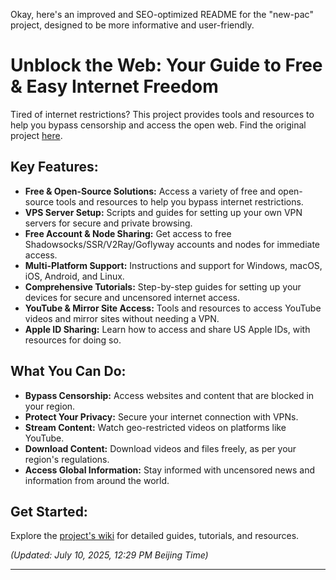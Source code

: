Okay, here's an improved and SEO-optimized README for the "new-pac" project, designed to be more informative and user-friendly.

# **Unblock the Web: Your Guide to Free & Easy Internet Freedom**

Tired of internet restrictions? This project provides tools and resources to help you bypass censorship and access the open web. Find the original project [here](https://github.com/Alvin9999/new-pac).

## **Key Features:**

*   **Free & Open-Source Solutions:** Access a variety of free and open-source tools and resources to help you bypass internet restrictions.
*   **VPS Server Setup:** Scripts and guides for setting up your own VPN servers for secure and private browsing.
*   **Free Account & Node Sharing:** Get access to free Shadowsocks/SSR/V2Ray/Goflyway accounts and nodes for immediate access.
*   **Multi-Platform Support:** Instructions and support for Windows, macOS, iOS, Android, and Linux.
*   **Comprehensive Tutorials:** Step-by-step guides for setting up your devices for secure and uncensored internet access.
*   **YouTube & Mirror Site Access:** Tools and resources to access YouTube videos and mirror sites without needing a VPN.
*   **Apple ID Sharing:** Learn how to access and share US Apple IDs, with resources for doing so.

## **What You Can Do:**

*   **Bypass Censorship:** Access websites and content that are blocked in your region.
*   **Protect Your Privacy:** Secure your internet connection with VPNs.
*   **Stream Content:** Watch geo-restricted videos on platforms like YouTube.
*   **Download Content:** Download videos and files freely, as per your region's regulations.
*   **Access Global Information:** Stay informed with uncensored news and information from around the world.

## **Get Started:**

Explore the [project's wiki](https://github.com/Alvin9999/new-pac/wiki) for detailed guides, tutorials, and resources.

*(Updated: July 10, 2025, 12:29 PM Beijing Time)*

---